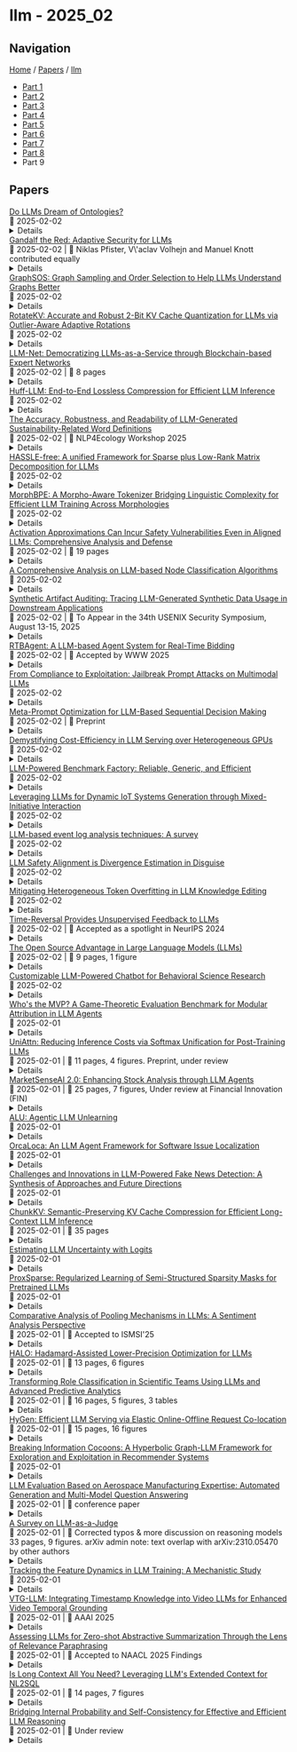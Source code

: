 # llm - 2025_02

## Navigation

[Home](https://arxcompass.github.io) / [Papers](https://arxcompass.github.io/papers) / [llm](https://arxcompass.github.io/papers/llm)

- [Part 1](papers_1.md)
- [Part 2](papers_2.md)
- [Part 3](papers_3.md)
- [Part 4](papers_4.md)
- [Part 5](papers_5.md)
- [Part 6](papers_6.md)
- [Part 7](papers_7.md)
- [Part 8](papers_8.md)
- Part 9

## Papers

<div class="paper-card">
    <div class="paper-title"><a href="http://arxiv.org/abs/2401.14931v2">Do LLMs Dream of Ontologies?</a></div>
    <div class="paper-meta">
      📅 2025-02-02
    </div>
    <details class="paper-abstract">
      Large Language Models (LLMs) have demonstrated remarkable performance across diverse natural language processing tasks, yet their ability to memorize structured knowledge remains underexplored. In this paper, we investigate the extent to which general-purpose pre-trained LLMs retain and correctly reproduce concept identifier (ID)-label associations from publicly available ontologies. We conduct a systematic evaluation across multiple ontological resources, including the Gene Ontology, Uberon, Wikidata, and ICD-10, using LLMs such as Pythia-12B, Gemini-1.5-Flash, GPT-3.5, and GPT-4. Our findings reveal that only a small fraction of ontological concepts is accurately memorized, with GPT-4 demonstrating the highest performance. To understand why certain concepts are memorized more effectively than others, we analyze the relationship between memorization accuracy and concept popularity on the Web. Our results indicate a strong correlation between the frequency of a concept's occurrence online and the likelihood of accurately retrieving its ID from the label. This suggests that LLMs primarily acquire such knowledge through indirect textual exposure rather than directly from structured ontological resources. Furthermore, we introduce new metrics to quantify prediction invariance, demonstrating that the stability of model responses across variations in prompt language and temperature settings can serve as a proxy for estimating memorization robustness.
    </details>
</div>
<div class="paper-card">
    <div class="paper-title"><a href="http://arxiv.org/abs/2501.07927v2">Gandalf the Red: Adaptive Security for LLMs</a></div>
    <div class="paper-meta">
      📅 2025-02-02
      | 💬 Niklas Pfister, V\'aclav Volhejn and Manuel Knott contributed equally
    </div>
    <details class="paper-abstract">
      Current evaluations of defenses against prompt attacks in large language model (LLM) applications often overlook two critical factors: the dynamic nature of adversarial behavior and the usability penalties imposed on legitimate users by restrictive defenses. We propose D-SEC (Dynamic Security Utility Threat Model), which explicitly separates attackers from legitimate users, models multi-step interactions, and expresses the security-utility in an optimizable form. We further address the shortcomings in existing evaluations by introducing Gandalf, a crowd-sourced, gamified red-teaming platform designed to generate realistic, adaptive attack. Using Gandalf, we collect and release a dataset of 279k prompt attacks. Complemented by benign user data, our analysis reveals the interplay between security and utility, showing that defenses integrated in the LLM (e.g., system prompts) can degrade usability even without blocking requests. We demonstrate that restricted application domains, defense-in-depth, and adaptive defenses are effective strategies for building secure and useful LLM applications.
    </details>
</div>
<div class="paper-card">
    <div class="paper-title"><a href="http://arxiv.org/abs/2501.14427v2">GraphSOS: Graph Sampling and Order Selection to Help LLMs Understand Graphs Better</a></div>
    <div class="paper-meta">
      📅 2025-02-02
    </div>
    <details class="paper-abstract">
      The success of Large Language Models (LLMs) in various domains has led researchers to apply them to graph-related problems by converting graph data into natural language text. However, unlike graph data, natural language inherently has sequential order. We observe a counter-intuitive fact that when the order of nodes or edges in the natural language description of a graph is shuffled, despite describing the same graph, model performance fluctuates between high performance and random guessing. Additionally, due to LLMs' limited input context length, current methods typically randomly sample neighbors of target nodes as representatives of their neighborhood, which may not always be effective for accurate reasoning. To address these gaps, we introduce GraphSOS (Graph Sampling and Order Selection). This novel model framework features an Order Selector Module to ensure proper serialization order of the graph and a Subgraph Sampling Module to sample subgraphs with better structure for better reasoning. Furthermore, we propose Graph CoT obtained through distillation, and enhance LLM's reasoning and zero-shot learning capabilities for graph tasks through instruction tuning. Experiments on multiple datasets for node classification and graph question-answering demonstrate that GraphSOS improves LLMs' performance and generalization ability on graph tasks.
    </details>
</div>
<div class="paper-card">
    <div class="paper-title"><a href="http://arxiv.org/abs/2501.16383v2">RotateKV: Accurate and Robust 2-Bit KV Cache Quantization for LLMs via Outlier-Aware Adaptive Rotations</a></div>
    <div class="paper-meta">
      📅 2025-02-02
    </div>
    <details class="paper-abstract">
      Key-Value (KV) cache facilitates efficient large language models (LLMs) inference by avoiding recomputation of past KVs. As the batch size and context length increase, the oversized KV caches become a significant memory bottleneck, highlighting the need for efficient compression. Existing KV quantization rely on fine-grained quantization or the retention of a significant portion of high bit-widths caches, both of which compromise compression ratio and often fail to maintain robustness at extremely low average bit-widths. In this work, we explore the potential of rotation technique for 2-bit KV quantization and propose RotateKV, which achieves accurate and robust performance through the following innovations: (i) Outlier-Aware Rotation, which utilizes channel-reordering to adapt the rotations to varying channel-wise outlier distributions without sacrificing the computational efficiency of the fast Walsh-Hadamard transform (FWHT); (ii) Pre-RoPE Grouped-Head Rotation, which mitigates the impact of rotary position embedding (RoPE) on proposed outlier-aware rotation and further smooths outliers across heads; (iii) Attention-Sink-Aware Quantization, which leverages the massive activations to precisely identify and protect attention sinks. RotateKV achieves less than 0.3 perplexity (PPL) degradation with 2-bit quantization on WikiText-2 using LLaMA-2-13B, maintains strong CoT reasoning and long-context capabilities, with less than 1.7\% degradation on GSM8K, outperforming existing methods even at lower average bit-widths. RotateKV also showcases a 3.97x reduction in peak memory usage, supports 5.75x larger batch sizes, and achieves a 2.32x speedup in decoding stage.
    </details>
</div>
<div class="paper-card">
    <div class="paper-title"><a href="http://arxiv.org/abs/2501.07288v2">LLM-Net: Democratizing LLMs-as-a-Service through Blockchain-based Expert Networks</a></div>
    <div class="paper-meta">
      📅 2025-02-02
      | 💬 8 pages
    </div>
    <details class="paper-abstract">
      The centralization of Large Language Models (LLMs) development has created significant barriers to AI advancement, limiting the democratization of these powerful technologies. This centralization, coupled with the scarcity of high-quality training data and mounting complexity of maintaining comprehensive expertise across rapidly expanding knowledge domains, poses critical challenges to the continued growth of LLMs. While solutions like Retrieval-Augmented Generation (RAG) offer potential remedies, maintaining up-to-date expert knowledge across diverse domains remains a significant challenge, particularly given the exponential growth of specialized information. This paper introduces LLMs Networks (LLM-Net), a blockchain-based framework that democratizes LLMs-as-a-Service through a decentralized network of specialized LLM providers. By leveraging collective computational resources and distributed domain expertise, LLM-Net incorporates fine-tuned expert models for various specific domains, ensuring sustained knowledge growth while maintaining service quality through collaborative prompting mechanisms. The framework's robust design includes blockchain technology for transparent transaction and performance validation, establishing an immutable record of service delivery. Our simulation, built on top of state-of-the-art LLMs such as Claude 3.5 Sonnet, Llama 3.1, Grok-2, and GPT-4o, validates the effectiveness of the reputation-based mechanism in maintaining service quality by selecting high-performing respondents (LLM providers). Thereby it demonstrates the potential of LLM-Net to sustain AI advancement through the integration of decentralized expertise and blockchain-based accountability.
    </details>
</div>
<div class="paper-card">
    <div class="paper-title"><a href="http://arxiv.org/abs/2502.00922v1">Huff-LLM: End-to-End Lossless Compression for Efficient LLM Inference</a></div>
    <div class="paper-meta">
      📅 2025-02-02
    </div>
    <details class="paper-abstract">
      As they become more capable, large language models (LLMs) have continued to rapidly increase in size. This has exacerbated the difficulty in running state of the art LLMs on small, edge devices. Standard techniques advocate solving this problem through lossy compression techniques such as quantization or pruning. However, such compression techniques are lossy, and have been shown to change model behavior in unpredictable manners. We propose Huff-LLM, an \emph{end-to-end, lossless} model compression method that lets users store LLM weights in compressed format \emph{everywhere} -- cloud, disk, main memory, and even in on-chip memory/buffers. This allows us to not only load larger models in main memory, but also reduces bandwidth required to load weights on chip, and makes more efficient use of on-chip weight buffers. In addition to the memory savings achieved via compression, we also show latency and energy efficiency improvements when performing inference with the compressed model.
    </details>
</div>
<div class="paper-card">
    <div class="paper-title"><a href="http://arxiv.org/abs/2502.00916v1">The Accuracy, Robustness, and Readability of LLM-Generated Sustainability-Related Word Definitions</a></div>
    <div class="paper-meta">
      📅 2025-02-02
      | 💬 NLP4Ecology Workshop 2025
    </div>
    <details class="paper-abstract">
      A common language with standardized definitions is crucial for effective climate discussions. However, concerns exist about LLMs misrepresenting climate terms. We compared 300 official IPCC glossary definitions with those generated by GPT-4o-mini, Llama3.1 8B, and Mistral 7B, analyzing adherence, robustness, and readability using SBERT sentence embeddings. The LLMs scored an average adherence of $0.57-0.59 \pm 0.15$, and their definitions proved harder to read than the originals. Model-generated definitions vary mainly among words with multiple or ambiguous definitions, showing the potential to highlight terms that need standardization. The results show how LLMs could support environmental discourse while emphasizing the need to align model outputs with established terminology for clarity and consistency.
    </details>
</div>
<div class="paper-card">
    <div class="paper-title"><a href="http://arxiv.org/abs/2502.00899v1">HASSLE-free: A unified Framework for Sparse plus Low-Rank Matrix Decomposition for LLMs</a></div>
    <div class="paper-meta">
      📅 2025-02-02
    </div>
    <details class="paper-abstract">
      The impressive capabilities of large foundation models come at a cost of substantial computing resources to serve them. Compressing these pre-trained models is of practical interest as it can democratize deploying them to the machine learning community at large by lowering the costs associated with inference. A promising compression scheme is to decompose foundation models' dense weights into a sum of sparse plus low-rank matrices. In this paper, we design a unified framework coined HASSLE-free for (semi-structured) sparse plus low-rank matrix decomposition of foundation models. Our framework introduces the local layer-wise reconstruction error objective for this decomposition, we demonstrate that prior work solves a relaxation of this optimization problem; and we provide efficient and scalable methods to minimize the exact introduced optimization problem. HASSLE-free substantially outperforms state-of-the-art methods in terms of the introduced objective and a wide range of LLM evaluation benchmarks. For the Llama3-8B model with a 2:4 sparsity component plus a 64-rank component decomposition, a compression scheme for which recent work shows important inference acceleration on GPUs, HASSLE-free reduces the test perplexity by 12% for the WikiText-2 dataset and reduces the gap (compared to the dense model) of the average of eight popular zero-shot tasks by 15% compared to existing methods.
    </details>
</div>
<div class="paper-card">
    <div class="paper-title"><a href="http://arxiv.org/abs/2502.00894v1">MorphBPE: A Morpho-Aware Tokenizer Bridging Linguistic Complexity for Efficient LLM Training Across Morphologies</a></div>
    <div class="paper-meta">
      📅 2025-02-02
    </div>
    <details class="paper-abstract">
      Tokenization is fundamental to Natural Language Processing (NLP), directly impacting model efficiency and linguistic fidelity. While Byte Pair Encoding (BPE) is widely used in Large Language Models (LLMs), it often disregards morpheme boundaries, leading to suboptimal segmentation, particularly in morphologically rich languages. We introduce MorphBPE, a morphology-aware extension of BPE that integrates linguistic structure into subword tokenization while preserving statistical efficiency. Additionally, we propose two morphology-based evaluation metrics: (i) Morphological Consistency F1-Score, which quantifies the consistency between morpheme sharing and token sharing, contributing to LLM training convergence, and (ii) Morphological Edit Distance, which measures alignment between morphemes and tokens concerning interpretability. Experiments on English, Russian, Hungarian, and Arabic across 300M and 1B parameter LLMs demonstrate that MorphBPE consistently reduces cross-entropy loss, accelerates convergence, and improves morphological alignment scores. Fully compatible with existing LLM pipelines, MorphBPE requires minimal modifications for integration. The MorphBPE codebase and tokenizer playground will be available at: https://github.com/llm-lab-org/MorphBPE and https://tokenizer.llm-lab.org
    </details>
</div>
<div class="paper-card">
    <div class="paper-title"><a href="http://arxiv.org/abs/2502.00840v1">Activation Approximations Can Incur Safety Vulnerabilities Even in Aligned LLMs: Comprehensive Analysis and Defense</a></div>
    <div class="paper-meta">
      📅 2025-02-02
      | 💬 19 pages
    </div>
    <details class="paper-abstract">
      Large Language Models (LLMs) have showcased remarkable capabilities across various domains. Accompanying the evolving capabilities and expanding deployment scenarios of LLMs, their deployment challenges escalate due to their sheer scale and the advanced yet complex activation designs prevalent in notable model series, such as Llama, Gemma, and Mistral. These challenges have become particularly pronounced in resource-constrained deployment scenarios, where mitigating inference efficiency bottlenecks is imperative. Among various recent efforts, activation approximation has emerged as a promising avenue for pursuing inference efficiency, sometimes considered indispensable in applications such as private inference. Despite achieving substantial speedups with minimal impact on utility, even appearing sound and practical for real-world deployment, the safety implications of activation approximations remain unclear. In this work, we fill this critical gap in LLM safety by conducting the first systematic safety evaluation of activation approximations. Our safety vetting spans seven sota techniques across three popular categories, revealing consistent safety degradation across ten safety-aligned LLMs.
    </details>
</div>
<div class="paper-card">
    <div class="paper-title"><a href="http://arxiv.org/abs/2502.00829v1">A Comprehensive Analysis on LLM-based Node Classification Algorithms</a></div>
    <div class="paper-meta">
      📅 2025-02-02
    </div>
    <details class="paper-abstract">
      Node classification is a fundamental task in graph analysis, with broad applications across various fields. Recent breakthroughs in Large Language Models (LLMs) have enabled LLM-based approaches for this task. Although many studies demonstrate the impressive performance of LLM-based methods, the lack of clear design guidelines may hinder their practical application. In this work, we aim to establish such guidelines through a fair and systematic comparison of these algorithms. As a first step, we developed LLMNodeBed, a comprehensive codebase and testbed for node classification using LLMs. It includes ten datasets, eight LLM-based algorithms, and three learning paradigms, and is designed for easy extension with new methods and datasets. Subsequently, we conducted extensive experiments, training and evaluating over 2,200 models, to determine the key settings (e.g., learning paradigms and homophily) and components (e.g., model size) that affect performance. Our findings uncover eight insights, e.g., (1) LLM-based methods can significantly outperform traditional methods in a semi-supervised setting, while the advantage is marginal in a supervised setting; (2) Graph Foundation Models can beat open-source LLMs but still fall short of strong LLMs like GPT-4o in a zero-shot setting. We hope that the release of LLMNodeBed, along with our insights, will facilitate reproducible research and inspire future studies in this field. Codes and datasets are released at \href{https://llmnodebed.github.io/}{https://llmnodebed.github.io/}.
    </details>
</div>
<div class="paper-card">
    <div class="paper-title"><a href="http://arxiv.org/abs/2502.00808v1">Synthetic Artifact Auditing: Tracing LLM-Generated Synthetic Data Usage in Downstream Applications</a></div>
    <div class="paper-meta">
      📅 2025-02-02
      | 💬 To Appear in the 34th USENIX Security Symposium, August 13-15, 2025
    </div>
    <details class="paper-abstract">
      Large language models (LLMs) have facilitated the generation of high-quality, cost-effective synthetic data for developing downstream models and conducting statistical analyses in various domains. However, the increased reliance on synthetic data may pose potential negative impacts. Numerous studies have demonstrated that LLM-generated synthetic data can perpetuate and even amplify societal biases and stereotypes, and produce erroneous outputs known as ``hallucinations'' that deviate from factual knowledge. In this paper, we aim to audit artifacts, such as classifiers, generators, or statistical plots, to identify those trained on or derived from synthetic data and raise user awareness, thereby reducing unexpected consequences and risks in downstream applications. To this end, we take the first step to introduce synthetic artifact auditing to assess whether a given artifact is derived from LLM-generated synthetic data. We then propose an auditing framework with three methods including metric-based auditing, tuning-based auditing, and classification-based auditing. These methods operate without requiring the artifact owner to disclose proprietary training details. We evaluate our auditing framework on three text classification tasks, two text summarization tasks, and two data visualization tasks across three training scenarios. Our evaluation demonstrates the effectiveness of all proposed auditing methods across all these tasks. For instance, black-box metric-based auditing can achieve an average accuracy of $0.868 \pm 0.071$ for auditing classifiers and $0.880 \pm 0.052$ for auditing generators using only 200 random queries across three scenarios. We hope our research will enhance model transparency and regulatory compliance, ensuring the ethical and responsible use of synthetic data.
    </details>
</div>
<div class="paper-card">
    <div class="paper-title"><a href="http://arxiv.org/abs/2502.00792v1">RTBAgent: A LLM-based Agent System for Real-Time Bidding</a></div>
    <div class="paper-meta">
      📅 2025-02-02
      | 💬 Accepted by WWW 2025
    </div>
    <details class="paper-abstract">
      Real-Time Bidding (RTB) enables advertisers to place competitive bids on impression opportunities instantaneously, striving for cost-effectiveness in a highly competitive landscape. Although RTB has widely benefited from the utilization of technologies such as deep learning and reinforcement learning, the reliability of related methods often encounters challenges due to the discrepancies between online and offline environments and the rapid fluctuations of online bidding. To handle these challenges, RTBAgent is proposed as the first RTB agent system based on large language models (LLMs), which synchronizes real competitive advertising bidding environments and obtains bidding prices through an integrated decision-making process. Specifically, obtaining reasoning ability through LLMs, RTBAgent is further tailored to be more professional for RTB via involved auxiliary modules, i.e., click-through rate estimation model, expert strategy knowledge, and daily reflection. In addition, we propose a two-step decision-making process and multi-memory retrieval mechanism, which enables RTBAgent to review historical decisions and transaction records and subsequently make decisions more adaptive to market changes in real-time bidding. Empirical testing with real advertising datasets demonstrates that RTBAgent significantly enhances profitability. The RTBAgent code will be publicly accessible at: https://github.com/CaiLeng/RTBAgent.
    </details>
</div>
<div class="paper-card">
    <div class="paper-title"><a href="http://arxiv.org/abs/2502.00735v1">From Compliance to Exploitation: Jailbreak Prompt Attacks on Multimodal LLMs</a></div>
    <div class="paper-meta">
      📅 2025-02-02
    </div>
    <details class="paper-abstract">
      Large Language Models (LLMs) have seen widespread applications across various domains due to their growing ability to process diverse types of input data, including text, audio, image and video. While LLMs have demonstrated outstanding performance in understanding and generating contexts for different scenarios, they are vulnerable to prompt-based attacks, which are mostly via text input. In this paper, we introduce the first voice-based jailbreak attack against multimodal LLMs, termed as Flanking Attack, which can process different types of input simultaneously towards the multimodal LLMs. Our work is motivated by recent advancements in monolingual voice-driven large language models, which have introduced new attack surfaces beyond traditional text-based vulnerabilities for LLMs. To investigate these risks, we examine the frontier multimodal LLMs, which can be accessed via different types of inputs such as audio input, focusing on how adversarial prompts can bypass its defense mechanisms. We propose a novel strategy, in which the disallowed prompt is flanked by benign, narrative-driven prompts. It is integrated in the Flanking Attack which attempts to humanizes the interaction context and execute the attack through a fictional setting. To better evaluate the attack performance, we present a semi-automated self-assessment framework for policy violation detection. We demonstrate that Flank Attack is capable of manipulating state-of-the-art LLMs into generating misaligned and forbidden outputs, which achieves an average attack success rate ranging from 0.67 to 0.93 across seven forbidden scenarios. These findings highlight both the potency of prompt-based obfuscation in voice-enabled contexts and the limitations of current LLMs' moderation safeguards and the urgent need for advanced defense strategies to address the challenges posed by evolving, context-rich attacks.
    </details>
</div>
<div class="paper-card">
    <div class="paper-title"><a href="http://arxiv.org/abs/2502.00728v1">Meta-Prompt Optimization for LLM-Based Sequential Decision Making</a></div>
    <div class="paper-meta">
      📅 2025-02-02
      | 💬 Preprint
    </div>
    <details class="paper-abstract">
      Large language models (LLMs) have recently been employed as agents to solve sequential decision-making tasks such as Bayesian optimization and multi-armed bandits (MAB). These works usually adopt an LLM for sequential action selection by providing it with a fixed, manually designed meta-prompt. However, numerous previous works have found that the prompt has a significant impact on the performance of the LLM, which calls for a method to automatically optimize the meta-prompt for LLM-based agents. Unfortunately, the non-stationarity in the reward observations during LLM-based sequential decision-making makes meta-prompt optimization highly challenging. To address this challenge, we draw inspirations from adversarial bandit algorithms, which are inherently capable of handling non-stationary reward observations. Building on this foundation, we propose our EXPonential-weight algorithm for prompt Optimization} (EXPO) to automatically optimize the task description and meta-instruction in the meta-prompt for LLM-based agents. We also extend EXPO to additionally optimize the exemplars (i.e., history of interactions) in the meta-prompt to further enhance the performance, hence introducing our EXPO-ES algorithm. We use extensive experiments to show that our algorithms significantly improve the performance of LLM-based sequential decision-making.
    </details>
</div>
<div class="paper-card">
    <div class="paper-title"><a href="http://arxiv.org/abs/2502.00722v1">Demystifying Cost-Efficiency in LLM Serving over Heterogeneous GPUs</a></div>
    <div class="paper-meta">
      📅 2025-02-02
    </div>
    <details class="paper-abstract">
      Recent advancements in Large Language Models (LLMs) have led to increasingly diverse requests, accompanied with varying resource (compute and memory) demands to serve them. However, this in turn degrades the cost-efficiency of LLM serving as common practices primarily rely on homogeneous GPU resources. In response to this problem, this work conducts a thorough study about serving LLMs over heterogeneous GPU resources on cloud platforms. The rationale is that different GPU types exhibit distinct compute and memory characteristics, aligning well with the divergent resource demands of diverse requests. Particularly, through comprehensive benchmarking, we discover that the cost-efficiency of LLM serving can be substantially optimized by meticulously determining GPU composition, deployment configurations, and workload assignments. Subsequently, we design a scheduling algorithm via mixed-integer linear programming, aiming at deducing the most cost-efficient serving plan under the constraints of price budget and real-time GPU availability. Remarkably, our approach effectively outperforms homogeneous and heterogeneous baselines under a wide array of scenarios, covering diverse workload traces, varying GPU availablilities, and multi-model serving. This casts new light on more accessible and efficient LLM serving over heterogeneous cloud resources.
    </details>
</div>
<div class="paper-card">
    <div class="paper-title"><a href="http://arxiv.org/abs/2502.01683v1">LLM-Powered Benchmark Factory: Reliable, Generic, and Efficient</a></div>
    <div class="paper-meta">
      📅 2025-02-02
    </div>
    <details class="paper-abstract">
      The rapid advancement of large language models (LLMs) has led to a surge in both model supply and application demands. To facilitate effective matching between them, reliable, generic and efficient benchmark generators are widely needed. However, human annotators are constrained by inefficiency, and current LLM benchmark generators not only lack generalizability but also struggle with limited reliability, as they lack a comprehensive evaluation framework for validation and optimization. To fill this gap, we first propose an automated and unbiased evaluation framework, structured around four dimensions and ten criteria. Under this framework, we carefully analyze the advantages and weaknesses of directly prompting LLMs as generic benchmark generators. To enhance the reliability, we introduce a series of methods to address the identified weaknesses and integrate them as BenchMaker. Experiments across multiple LLMs and tasks confirm that BenchMaker achieves superior or comparable performance to human-annotated benchmarks on all metrics, highlighting its generalizability and reliability. More importantly, it delivers highly consistent evaluation results across 12 LLMs (0.967 Pearson correlation against MMLU-Pro), while taking only $0.005 and 0.38 minutes per sample.
    </details>
</div>
<div class="paper-card">
    <div class="paper-title"><a href="http://arxiv.org/abs/2502.00689v1">Leveraging LLMs for Dynamic IoT Systems Generation through Mixed-Initiative Interaction</a></div>
    <div class="paper-meta">
      📅 2025-02-02
    </div>
    <details class="paper-abstract">
      IoT systems face significant challenges in adapting to user needs, which are often under-specified and evolve with changing environmental contexts. To address these complexities, users should be able to explore possibilities, while IoT systems must learn and support users in the process of providing proper services, e.g., to serve novel experiences. The IoT-Together paradigm aims to meet this demand through the Mixed-Initiative Interaction (MII) paradigm that facilitates a collaborative synergy between users and IoT systems, enabling the co-creation of intelligent and adaptive solutions that are precisely aligned with user-defined goals. This work advances IoT-Together by integrating Large Language Models (LLMs) into its architecture. Our approach enables intelligent goal interpretation through a multi-pass dialogue framework and dynamic service generation at runtime according to user needs. To demonstrate the efficacy of our methodology, we design and implement the system in the context of a smart city tourism case study. We evaluate the system's performance using agent-based simulation and user studies. Results indicate efficient and accurate service identification and high adaptation quality. The empirical evidence indicates that the integration of Large Language Models (LLMs) into IoT architectures can significantly enhance the architectural adaptability of the system while ensuring real-world usability.
    </details>
</div>
<div class="paper-card">
    <div class="paper-title"><a href="http://arxiv.org/abs/2502.00677v1">LLM-based event log analysis techniques: A survey</a></div>
    <div class="paper-meta">
      📅 2025-02-02
    </div>
    <details class="paper-abstract">
      Event log analysis is an important task that security professionals undertake. Event logs record key information on activities that occur on computing devices, and due to the substantial number of events generated, they consume a large amount of time and resources to analyse. This demanding and repetitive task is also prone to errors. To address these concerns, researchers have developed automated techniques to improve the event log analysis process. Large Language Models (LLMs) have recently demonstrated the ability to successfully perform a wide range of tasks that individuals would usually partake in, to high standards, and at a pace and degree of complexity that outperform humans. Due to this, researchers are rapidly investigating the use of LLMs for event log analysis. This includes fine-tuning, Retrieval-Augmented Generation (RAG) and in-context learning, which affect performance. These works demonstrate good progress, yet there is a need to understand the developing body of knowledge, identify commonalities between works, and identify key challenges and potential solutions to further developments in this domain. This paper aims to survey LLM-based event log analysis techniques, providing readers with an in-depth overview of the domain, gaps identified in previous research, and concluding with potential avenues to explore in future.
    </details>
</div>
<div class="paper-card">
    <div class="paper-title"><a href="http://arxiv.org/abs/2502.00657v1">LLM Safety Alignment is Divergence Estimation in Disguise</a></div>
    <div class="paper-meta">
      📅 2025-02-02
    </div>
    <details class="paper-abstract">
      We propose a theoretical framework demonstrating that popular Large Language Model (LLM) alignment methods, including Reinforcement Learning from Human Feedback (RLHF) and alternatives, fundamentally function as divergence estimators between aligned (preferred or safe) and unaligned (less-preferred or harmful) distributions. This explains the separation phenomenon between safe and harmful prompts in the model hidden representation after alignment. Inspired by the theoretical results, we identify that some alignment methods are better than others in terms of separation and, introduce a new method, KLDO, and further demonstrate the implication of our theories. We advocate for compliance-refusal datasets over preference datasets to enhance safety alignment, supported by both theoretical reasoning and empirical evidence. Additionally, to quantify safety separation, we leverage a distance metric in the representation space and statistically validate its efficacy as a statistical significant indicator of LLM resilience against jailbreak attacks.
    </details>
</div>
<div class="paper-card">
    <div class="paper-title"><a href="http://arxiv.org/abs/2502.00602v1">Mitigating Heterogeneous Token Overfitting in LLM Knowledge Editing</a></div>
    <div class="paper-meta">
      📅 2025-02-02
    </div>
    <details class="paper-abstract">
      Large language models (LLMs) have achieved remarkable performance on various natural language tasks. However, they are trained on static corpora and their knowledge can become outdated quickly in the fast-changing world. This motivates the development of knowledge editing (KE) to update specific knowledge in LLMs without changing unrelated others or compromising their pre-trained capabilities. Previous efforts sought to update a small amount of parameters of a LLM and proved effective for making selective updates. Nonetheless, the edited LLM often exhibits degraded ability to reason about the new knowledge. In this work, we identify a key issue: heterogeneous token overfitting (HTO), where the LLM overfits different tokens in the provided knowledge at varying rates. To tackle this, we propose OVERTONE, a token-level smoothing method that mitigates HTO by adaptively refining the target distribution. Theoretically, OVERTONE offers better parameter updates with negligible computation overhead. It also induces an implicit DPO but does not require preference data pairs. Extensive experiments across four editing methods, two LLMs, and diverse scenarios demonstrate the effectiveness and versatility of our method.
    </details>
</div>
<div class="paper-card">
    <div class="paper-title"><a href="http://arxiv.org/abs/2412.02626v3">Time-Reversal Provides Unsupervised Feedback to LLMs</a></div>
    <div class="paper-meta">
      📅 2025-02-02
      | 💬 Accepted as a spotlight in NeurIPS 2024
    </div>
    <details class="paper-abstract">
      Large Language Models (LLMs) are typically trained to predict in the forward direction of time. However, recent works have shown that prompting these models to look back and critique their own generations can produce useful feedback. Motivated by this, we explore the question of whether LLMs can be empowered to think (predict and score) backwards to provide unsupervised feedback that complements forward LLMs. Towards this, we introduce Time Reversed Language Models (TRLMs), which can score and generate queries when conditioned on responses, effectively functioning in the reverse direction of time. Further, to effectively infer in the response to query direction, we pre-train and fine-tune a language model (TRLM-Ba) in the reverse token order from scratch. We show empirically (and theoretically in a stylized setting) that time-reversed models can indeed complement forward model predictions when used to score the query given response for re-ranking multiple forward generations. We obtain up to 5\% improvement on the widely used AlpacaEval Leaderboard over the competent baseline of best-of-N re-ranking using self log-perplexity scores. We further show that TRLM scoring outperforms conventional forward scoring of response given query, resulting in significant gains in applications such as citation generation and passage retrieval. We next leverage the generative ability of TRLM to augment or provide unsupervised feedback to input safety filters of LLMs, demonstrating a drastic reduction in false negative rate with negligible impact on false positive rates against several attacks published on the popular JailbreakBench leaderboard.
    </details>
</div>
<div class="paper-card">
    <div class="paper-title"><a href="http://arxiv.org/abs/2412.12004v2">The Open Source Advantage in Large Language Models (LLMs)</a></div>
    <div class="paper-meta">
      📅 2025-02-02
      | 💬 9 pages, 1 figure
    </div>
    <details class="paper-abstract">
      Large language models (LLMs) have rapidly advanced natural language processing, driving significant breakthroughs in tasks such as text generation, machine translation, and domain-specific reasoning. The field now faces a critical dilemma in its approach: closed-source models like GPT-4 deliver state-of-the-art performance but restrict reproducibility, accessibility, and external oversight, while open-source frameworks like LLaMA and Mixtral democratize access, foster collaboration, and support diverse applications, achieving competitive results through techniques like instruction tuning and LoRA. Hybrid approaches address challenges like bias mitigation and resource accessibility by combining the scalability of closed-source systems with the transparency and inclusivity of open-source framework. However, in this position paper, we argue that open-source remains the most robust path for advancing LLM research and ethical deployment.
    </details>
</div>
<div class="paper-card">
    <div class="paper-title"><a href="http://arxiv.org/abs/2501.05541v3">Customizable LLM-Powered Chatbot for Behavioral Science Research</a></div>
    <div class="paper-meta">
      📅 2025-02-02
    </div>
    <details class="paper-abstract">
      The rapid advancement of Artificial Intelligence has resulted in the advent of Large Language Models (LLMs) with the capacity to produce text that closely resembles human communication. These models have been seamlessly integrated into diverse applications, enabling interactive and responsive communication across multiple platforms. The potential utility of chatbots transcends these traditional applications, particularly in research contexts, wherein they can offer valuable insights and facilitate the design of innovative experiments. In this study, we present a Customizable LLM-Powered Chatbot (CLPC), a web-based chatbot system designed to assist in behavioral science research. The system is meticulously designed to function as an experimental instrument rather than a conventional chatbot, necessitating users to input a username and experiment code upon access. This setup facilitates precise data cross-referencing, thereby augmenting the integrity and applicability of the data collected for research purposes. It can be easily expanded to accommodate new basic events as needed; and it allows researchers to integrate their own logging events without the necessity of implementing a separate logging mechanism. It is worth noting that our system was built to assist primarily behavioral science research but is not limited to it, it can easily be adapted to assist information retrieval research or interacting with chat bot agents in general.
    </details>
</div>
<div class="paper-card">
    <div class="paper-title"><a href="http://arxiv.org/abs/2502.00510v1">Who's the MVP? A Game-Theoretic Evaluation Benchmark for Modular Attribution in LLM Agents</a></div>
    <div class="paper-meta">
      📅 2025-02-01
    </div>
    <details class="paper-abstract">
      Large Language Model (LLM) agents frameworks often employ modular architectures, incorporating components such as planning, reasoning, action execution, and reflection to tackle complex tasks. However, quantifying the contribution of each module to overall system performance remains a significant challenge, impeding optimization and interpretability. To address this, we introduce CapaBench (Capability-level Assessment Benchmark), an evaluation framework grounded in cooperative game theory's Shapley Value, which systematically measures the marginal impact of individual modules and their interactions within an agent's architecture. By replacing default modules with test variants across all possible combinations, CapaBench provides a principle method for attributing performance contributions. Key contributions include: (1) We are the first to propose a Shapley Value-based methodology for quantifying the contributions of capabilities in LLM agents; (2) Modules with high Shapley Values consistently lead to predictable performance gains when combined, enabling targeted optimization; and (3) We build a multi-round dataset of over 1,000 entries spanning diverse domains and practical task scenarios, enabling comprehensive evaluation of agent capabilities. CapaBench bridges the gap between component-level evaluation and holistic system assessment, providing actionable insights for optimizing modular LLM agents and advancing their deployment in complex, real-world scenarios.
    </details>
</div>
<div class="paper-card">
    <div class="paper-title"><a href="http://arxiv.org/abs/2502.00439v1">UniAttn: Reducing Inference Costs via Softmax Unification for Post-Training LLMs</a></div>
    <div class="paper-meta">
      📅 2025-02-01
      | 💬 11 pages, 4 figures. Preprint, under review
    </div>
    <details class="paper-abstract">
      Post-training is essential for adapting Large Language Models (LLMs) to real-world applications. Deploying post-trained models faces significant challenges due to substantial memory overhead and noticeable inference latency. Existing work has identified significant redundancies in LLMs and proposed efficient architectures, namely intra-layer KV sharing and cross-layer KV sharing. However, intra-layer KV sharing still results in high inference costs, while cross-layer KV sharing leads to significant performance degradation. As a result, both methods remain suboptimal for post-training pre-trained LLMs. In this paper, we identify that the \texttt{Softmax} operation is a primary bottleneck for LLM inference and discover that it is actually highly redundant during post-training. We propose Softmax \textbf{Uni}fication in \textbf{Att}e\textbf{n}tion (\textbf{UniAttn}), a novel post-training method that unifies Softmax activations across transformer blocks to reduce LLM inference costs. Additionally, UniAttn adopts a linear projection to compensate for the errors induced by Softmax unification. Experiments show that UniAttn matches the performance of standard post-training while significantly reducing inference costs, outperforming existing efficient architectures during post-training. Our code will be available at \url{https://github.com/Bostoncake/UniAttn}.
    </details>
</div>
<div class="paper-card">
    <div class="paper-title"><a href="http://arxiv.org/abs/2502.00415v1">MarketSenseAI 2.0: Enhancing Stock Analysis through LLM Agents</a></div>
    <div class="paper-meta">
      📅 2025-02-01
      | 💬 25 pages, 7 figures, Under review at Financial Innovation (FIN)
    </div>
    <details class="paper-abstract">
      MarketSenseAI is a novel framework for holistic stock analysis which leverages Large Language Models (LLMs) to process financial news, historical prices, company fundamentals and the macroeconomic environment to support decision making in stock analysis and selection. In this paper, we present the latest advancements on MarketSenseAI, driven by rapid technological expansion in LLMs. Through a novel architecture combining Retrieval-Augmented Generation and LLM agents, the framework processes SEC filings and earnings calls, while enriching macroeconomic analysis through systematic processing of diverse institutional reports. We demonstrate a significant improvement in fundamental analysis accuracy over the previous version. Empirical evaluation on S\&P 100 stocks over two years (2023-2024) shows MarketSenseAI achieving cumulative returns of 125.9% compared to the index return of 73.5%, while maintaining comparable risk profiles. Further validation on S\&P 500 stocks during 2024 demonstrates the framework's scalability, delivering a 33.8% higher Sortino ratio than the market. This work marks a significant advancement in applying LLM technology to financial analysis, offering insights into the robustness of LLM-driven investment strategies.
    </details>
</div>
<div class="paper-card">
    <div class="paper-title"><a href="http://arxiv.org/abs/2502.00406v1">ALU: Agentic LLM Unlearning</a></div>
    <div class="paper-meta">
      📅 2025-02-01
    </div>
    <details class="paper-abstract">
      Information removal or suppression in large language models (LLMs) is a desired functionality, useful in AI regulation, legal compliance, safety, and privacy. LLM unlearning methods aim to remove information on demand from LLMs. Current LLM unlearning methods struggle to balance the unlearning efficacy and utility due to the competing nature of these objectives. Keeping the unlearning process computationally feasible without assuming access to the model weights is an overlooked area. We present the first agentic LLM unlearning (ALU) method, a multi-agent, retrain-free, model-agnostic approach to LLM unlearning that achieves effective unlearning while preserving the utility. Our ALU framework unlearns by involving multiple LLM agents, each designed for a specific step in the unlearning process, without the need to update model weights for any of the agents in the framework. Users can easily request any set of unlearning instances in any sequence, and ALU seamlessly adapts in real time. This is facilitated without requiring any changes in the underlying LLM model. Through extensive experiments on established benchmarks (TOFU, WMDP, WPU) and jailbreaking techniques (many shot, target masking, other languages), we demonstrate that ALU consistently stands out as the most robust LLM unlearning framework among current state-of-the-art methods while incurring a low constant-time cost. We further highlight ALU's superior performance compared to existing methods when evaluated at scale. Specifically, ALU is assessed on up to 1000 unlearning targets, exceeding the evaluation scope of all previously proposed LLM unlearning methods.
    </details>
</div>
<div class="paper-card">
    <div class="paper-title"><a href="http://arxiv.org/abs/2502.00350v1">OrcaLoca: An LLM Agent Framework for Software Issue Localization</a></div>
    <div class="paper-meta">
      📅 2025-02-01
    </div>
    <details class="paper-abstract">
      Recent developments in Large Language Model (LLM) agents are revolutionizing Autonomous Software Engineering (ASE), enabling automated coding, problem fixes, and feature improvements. However, localization -- precisely identifying software problems by navigating to relevant code sections -- remains a significant challenge. Current approaches often yield suboptimal results due to a lack of effective integration between LLM agents and precise code search mechanisms. This paper introduces OrcaLoca, an LLM agent framework that improves accuracy for software issue localization by integrating priority-based scheduling for LLM-guided action, action decomposition with relevance scoring, and distance-aware context pruning. Experimental results demonstrate that OrcaLoca becomes the new open-source state-of-the-art (SOTA) in function match rate (65.33%) on SWE-bench Lite. It also improves the final resolved rate of an open-source framework by 6.33 percentage points through its patch generation integration.
    </details>
</div>
<div class="paper-card">
    <div class="paper-title"><a href="http://arxiv.org/abs/2502.00339v1">Challenges and Innovations in LLM-Powered Fake News Detection: A Synthesis of Approaches and Future Directions</a></div>
    <div class="paper-meta">
      📅 2025-02-01
    </div>
    <details class="paper-abstract">
      The pervasiveness of the dissemination of fake news through social media platforms poses critical risks to the trust of the general public, societal stability, and democratic institutions. This challenge calls for novel methodologies in detection, which can keep pace with the dynamic and multi-modal nature of misinformation. Recent works include powering the detection using large language model advances in multimodal frameworks, methodologies using graphs, and adversarial training in the literature of fake news. Based on the different approaches which can bring success, some key highlights will be underlined: enhanced LLM-improves accuracy through more advanced semantics and cross-modality fusion for robust detections. The review further identifies critical gaps in adaptability to dynamic social media trends, real-time, and cross-platform detection capabilities, as well as the ethical challenges thrown up by the misuse of LLMs. Future directions underline the development of style-agnostic models, cross-lingual detection frameworks, and robust policies with a view to mitigating LLM-driven misinformation. This synthesis thus lays a concrete foundation for those researchers and practitioners committed to reinforcing fake news detection systems with complications that keep on growing in the digital landscape.
    </details>
</div>
<div class="paper-card">
    <div class="paper-title"><a href="http://arxiv.org/abs/2502.00299v1">ChunkKV: Semantic-Preserving KV Cache Compression for Efficient Long-Context LLM Inference</a></div>
    <div class="paper-meta">
      📅 2025-02-01
      | 💬 35 pages
    </div>
    <details class="paper-abstract">
      To reduce memory costs in long-context inference with Large Language Models (LLMs), many recent works focus on compressing the key-value (KV) cache of different tokens. However, we identify that the previous KV cache compression methods measure token importance individually, neglecting the dependency between different tokens in the real-world language characterics. In light of this, we introduce ChunkKV, grouping the tokens in a chunk as a basic compressing unit, and retaining the most informative semantic chunks while discarding the less important ones. Furthermore, observing that ChunkKV exhibits higher similarity in the preserved indices across different layers, we propose layer-wise index reuse to further reduce computational overhead. We evaluated ChunkKV on cutting-edge long-context benchmarks including LongBench and Needle-In-A-HayStack, as well as the GSM8K and JailbreakV in-context learning benchmark. Our experiments with instruction tuning and multi-step reasoning (O1 and R1) LLMs, achieve up to 10\% performance improvement under aggressive compression ratios compared to existing methods.
    </details>
</div>
<div class="paper-card">
    <div class="paper-title"><a href="http://arxiv.org/abs/2502.00290v1">Estimating LLM Uncertainty with Logits</a></div>
    <div class="paper-meta">
      📅 2025-02-01
    </div>
    <details class="paper-abstract">
      In recent years, Large Language Models (LLMs) have seen remarkable advancements and have been extensively integrated across various fields. Despite their progress, LLMs are prone to hallucinations, producing responses that may not be dependable if the models lack sufficient grounding knowledge. To mitigate this issue, methods for estimating uncertainty have been adopted, with a focus on critical tokens as indicators of reliability. Nevertheless, probability-based approaches have shown limitations in assessing token-level reliability due to the erosion of evidence strength information acquired during training. In this paper, we introduce Logits-induced Token Uncertainty (LogU), a novel framework designed to estimate token-specific uncertainty in LLMs in real time, without the need for multiple sampling rounds. By leveraging evidence modeling for the implementation of LogU, we utilize the derived uncertainty measures to steer downstream tasks. Our experimental findings highlight the substantial effectiveness and potential of LogU, marking a significant advancement in addressing the challenge of model hallucinations.
    </details>
</div>
<div class="paper-card">
    <div class="paper-title"><a href="http://arxiv.org/abs/2502.00258v1">ProxSparse: Regularized Learning of Semi-Structured Sparsity Masks for Pretrained LLMs</a></div>
    <div class="paper-meta">
      📅 2025-02-01
    </div>
    <details class="paper-abstract">
      Large Language Models (LLMs) have demonstrated exceptional performance in natural language processing tasks, yet their massive size makes serving them inefficient and costly. Semi-structured pruning has emerged as an effective method for model acceleration, but existing approaches are suboptimal because they focus on local, layer-wise optimizations using heuristic rules, failing to leverage global feedback. We present ProxSparse, a learning-based framework for mask selection enabled by regularized optimization. ProxSparse transforms the rigid, non-differentiable mask selection process into a smoother optimization procedure, allowing gradual mask exploration with flexibility. ProxSparse does not involve additional weight updates once the mask is determined. Our extensive evaluations on 7 widely used models show that ProxSparse consistently outperforms previously proposed semi-structured mask selection methods with significant improvement, demonstrating the effectiveness of our learned approach towards semi-structured pruning.
    </details>
</div>
<div class="paper-card">
    <div class="paper-title"><a href="http://arxiv.org/abs/2411.14654v3">Comparative Analysis of Pooling Mechanisms in LLMs: A Sentiment Analysis Perspective</a></div>
    <div class="paper-meta">
      📅 2025-02-01
      | 💬 Accepted to ISMSI'25
    </div>
    <details class="paper-abstract">
      Large Language Models (LLMs) have revolutionized natural language processing (NLP) by delivering state-of-the-art performance across a variety of tasks. Among these, Transformer-based models like BERT and GPT rely on pooling layers to aggregate token-level embeddings into sentence-level representations. Common pooling mechanisms such as Mean, Max, and Weighted Sum play a pivotal role in this aggregation process. Despite their widespread use, the comparative performance of these strategies on different LLM architectures remains underexplored. To address this gap, this paper investigates the effects of these pooling mechanisms on two prominent LLM families -- BERT and GPT, in the context of sentence-level sentiment analysis. Comprehensive experiments reveal that each pooling mechanism exhibits unique strengths and weaknesses depending on the task's specific requirements. Our findings underline the importance of selecting pooling methods tailored to the demands of particular applications, prompting a re-evaluation of common assumptions regarding pooling operations. By offering actionable insights, this study contributes to the optimization of LLM-based models for downstream tasks.
    </details>
</div>
<div class="paper-card">
    <div class="paper-title"><a href="http://arxiv.org/abs/2501.02625v2">HALO: Hadamard-Assisted Lower-Precision Optimization for LLMs</a></div>
    <div class="paper-meta">
      📅 2025-02-01
      | 💬 13 pages, 6 figures
    </div>
    <details class="paper-abstract">
      Quantized training of Large Language Models (LLMs) remains an open challenge, as maintaining accuracy while performing all matrix multiplications in low precision has proven difficult. This is particularly the case when fine-tuning pre-trained models, which can have large weight and activation outlier values that make lower-precision optimization difficult. To address this, we present HALO, a novel quantization-aware training approach for Transformers that enables accurate and efficient low-precision training by combining 1) strategic placement of Hadamard rotations in both forward and backward passes, which mitigate outliers, 2) high-performance kernel support, and 3) FSDP integration for low-precision communication. Our approach ensures that all large matrix multiplications during the forward and backward passes are executed in lower precision. Applied to LLAMA-family models, HALO achieves near-full-precision-equivalent results during fine-tuning on various tasks, while delivering up to 1.41x end-to-end speedup for full fine-tuning on RTX 4090 GPUs. HALO efficiently supports both standard and parameterefficient fine-tuning (PEFT). Our results demonstrate the first practical approach to fully quantized LLM fine-tuning that maintains accuracy in 8-bit precision, while delivering performance benefits. Code is available at \url{https://github.com/IST-DASLab/HALO}.
    </details>
</div>
<div class="paper-card">
    <div class="paper-title"><a href="http://arxiv.org/abs/2501.07267v2">Transforming Role Classification in Scientific Teams Using LLMs and Advanced Predictive Analytics</a></div>
    <div class="paper-meta">
      📅 2025-02-01
      | 💬 16 pages, 5 figures, 3 tables
    </div>
    <details class="paper-abstract">
      Scientific team dynamics are critical in determining the nature and impact of research outputs. However, existing methods for classifying author roles based on self-reports and clustering lack comprehensive contextual analysis of contributions. Thus, we present a transformative approach to classifying author roles in scientific teams using advanced large language models (LLMs), which offers a more refined analysis compared to traditional clustering methods. Specifically, we seek to complement and enhance these traditional methods by utilizing open source and proprietary LLMs, such as GPT-4, Llama3 70B, Llama2 70B, and Mistral 7x8B, for role classification. Utilizing few-shot prompting, we categorize author roles and demonstrate that GPT-4 outperforms other models across multiple categories, surpassing traditional approaches such as XGBoost and BERT. Our methodology also includes building a predictive deep learning model using 10 features. By training this model on a dataset derived from the OpenAlex database, which provides detailed metadata on academic publications -- such as author-publication history, author affiliation, research topics, and citation counts -- we achieve an F1 score of 0.76, demonstrating robust classification of author roles.
    </details>
</div>
<div class="paper-card">
    <div class="paper-title"><a href="http://arxiv.org/abs/2501.14808v2">HyGen: Efficient LLM Serving via Elastic Online-Offline Request Co-location</a></div>
    <div class="paper-meta">
      📅 2025-02-01
      | 💬 15 pages, 16 figures
    </div>
    <details class="paper-abstract">
      Large language models (LLMs) have facilitated a wide range of applications with distinct service-level objectives (SLOs), from latency-sensitive online tasks like interactive chatbots to throughput-oriented offline workloads like document summarization. The existing deployment model, which dedicates machines to each workload, simplifies SLO management but often leads to poor resource utilization. This paper introduces HyGen, an interference-aware LLM serving system that enables efficient co-location of online and offline workloads while preserving latency requirements. HyGen incorporates two key innovations: (1) performance control mechanisms, including a latency predictor to estimate batch execution time and an SLO-aware profiler to quantify latency interference, and (2) SLO-aware offline scheduling policies that maximize serving throughput and prevent starvation, without compromising online serving latency. Our evaluation on production workloads shows that HyGen achieves up to 3.87x overall throughput and 5.84x offline throughput gains over online and hybrid serving baselines, respectively, while strictly satisfying latency SLOs.
    </details>
</div>
<div class="paper-card">
    <div class="paper-title"><a href="http://arxiv.org/abs/2411.13865v2">Breaking Information Cocoons: A Hyperbolic Graph-LLM Framework for Exploration and Exploitation in Recommender Systems</a></div>
    <div class="paper-meta">
      📅 2025-02-01
    </div>
    <details class="paper-abstract">
      Modern recommender systems often create information cocoons, restricting users' exposure to diverse content. A key challenge lies in balancing content exploration and exploitation while allowing users to adjust their recommendation preferences. Intuitively, this balance can be modeled as a tree-structured representation, where depth search facilitates exploitation and breadth search enables exploration. However, existing approaches face two fundamental limitations: Euclidean methods struggle to capture hierarchical structures, while hyperbolic methods, despite their superior hierarchical modeling, lack semantic understanding of user and item profiles and fail to provide a principled mechanism for balancing exploration and exploitation. To address these challenges, we propose HERec, a hyperbolic graph-LLM framework that effectively balances exploration and exploitation in recommender systems. Our framework introduces two key innovations: (1) a hierarchical-aware graph-LLM mechanism that jointly aligns textual descriptions with user-item collaborative information in hyperbolic space, and (2) a hierarchical representation structure that enables user-adjustable exploration-exploitation trade-offs. Extensive experiments demonstrate that HERec consistently outperforms both Euclidean and hyperbolic baselines, achieving up to 5.49% improvement in utility metrics and 11.39% increase in diversity metrics, effectively mitigating information cocoons. We open-source our model implementation at https://github.com/Martin-qyma/HERec.
    </details>
</div>
<div class="paper-card">
    <div class="paper-title"><a href="http://arxiv.org/abs/2501.17183v2">LLM Evaluation Based on Aerospace Manufacturing Expertise: Automated Generation and Multi-Model Question Answering</a></div>
    <div class="paper-meta">
      📅 2025-02-01
      | 💬 conference paper
    </div>
    <details class="paper-abstract">
      Aerospace manufacturing demands exceptionally high precision in technical parameters. The remarkable performance of Large Language Models (LLMs), such as GPT-4 and QWen, in Natural Language Processing has sparked industry interest in their application to tasks including process design, material selection, and tool information retrieval. However, LLMs are prone to generating "hallucinations" in specialized domains, producing inaccurate or false information that poses significant risks to the quality of aerospace products and flight safety. This paper introduces a set of evaluation metrics tailored for LLMs in aerospace manufacturing, aiming to assess their accuracy by analyzing their performance in answering questions grounded in professional knowledge. Firstly, key information is extracted through in-depth textual analysis of classic aerospace manufacturing textbooks and guidelines. Subsequently, utilizing LLM generation techniques, we meticulously construct multiple-choice questions with multiple correct answers of varying difficulty. Following this, different LLM models are employed to answer these questions, and their accuracy is recorded. Experimental results demonstrate that the capabilities of LLMs in aerospace professional knowledge are in urgent need of improvement. This study provides a theoretical foundation and practical guidance for the application of LLMs in aerospace manufacturing, addressing a critical gap in the field.
    </details>
</div>
<div class="paper-card">
    <div class="paper-title"><a href="http://arxiv.org/abs/2411.15594v4">A Survey on LLM-as-a-Judge</a></div>
    <div class="paper-meta">
      📅 2025-02-01
      | 💬 Corrected typos & more discussion on reasoning models 33 pages, 9 figures. arXiv admin note: text overlap with arXiv:2310.05470 by other authors
    </div>
    <details class="paper-abstract">
      Accurate and consistent evaluation is crucial for decision-making across numerous fields, yet it remains a challenging task due to inherent subjectivity, variability, and scale. Large Language Models (LLMs) have achieved remarkable success across diverse domains, leading to the emergence of "LLM-as-a-Judge," where LLMs are employed as evaluators for complex tasks. With their ability to process diverse data types and provide scalable, cost-effective, and consistent assessments, LLMs present a compelling alternative to traditional expert-driven evaluations. However, ensuring the reliability of LLM-as-a-Judge systems remains a significant challenge that requires careful design and standardization. This paper provides a comprehensive survey of LLM-as-a-Judge, addressing the core question: How can reliable LLM-as-a-Judge systems be built? We explore strategies to enhance reliability, including improving consistency, mitigating biases, and adapting to diverse assessment scenarios. Additionally, we propose methodologies for evaluating the reliability of LLM-as-a-Judge systems, supported by a novel benchmark designed for this purpose. To advance the development and real-world deployment of LLM-as-a-Judge systems, we also discussed practical applications, challenges, and future directions. This survey serves as a foundational reference for researchers and practitioners in this rapidly evolving field.
    </details>
</div>
<div class="paper-card">
    <div class="paper-title"><a href="http://arxiv.org/abs/2412.17626v2">Tracking the Feature Dynamics in LLM Training: A Mechanistic Study</a></div>
    <div class="paper-meta">
      📅 2025-02-01
    </div>
    <details class="paper-abstract">
      Understanding training dynamics and feature evolution is crucial for the mechanistic interpretability of large language models (LLMs). Although sparse autoencoders (SAEs) have been used to identify features within LLMs, a clear picture of how these features evolve during training remains elusive. In this study, we: (1) introduce SAE-Track, a novel method to efficiently obtain a continual series of SAEs; (2) mechanistically investigate feature formation and develop a progress measure for it ; and (3) analyze and visualize feature drift during training. Our work provides new insights into the dynamics of features in LLMs, enhancing our understanding of training mechanisms and feature evolution.
    </details>
</div>
<div class="paper-card">
    <div class="paper-title"><a href="http://arxiv.org/abs/2405.13382v3">VTG-LLM: Integrating Timestamp Knowledge into Video LLMs for Enhanced Video Temporal Grounding</a></div>
    <div class="paper-meta">
      📅 2025-02-01
      | 💬 AAAI 2025
    </div>
    <details class="paper-abstract">
      Video Temporal Grounding (VTG) strives to accurately pinpoint event timestamps in a specific video using linguistic queries, significantly impacting downstream tasks like video browsing and editing. Unlike traditional task-specific models, Video Large Language Models (video LLMs) can handle multiple tasks concurrently in a zero-shot manner. Consequently, exploring the application of video LLMs for VTG tasks has become a burgeoning research area. However, despite considerable advancements in video content understanding, video LLMs often struggle to accurately pinpoint timestamps within videos, limiting their effectiveness in VTG tasks. To address this, we introduce VTG-LLM, a model designed to enhance video LLMs' timestamp localization abilities. Our approach includes: (1) effectively integrating timestamp knowledge into visual tokens; (2) incorporating absolute-time tokens to manage timestamp knowledge without concept shifts; and (3) introducing a lightweight, high-performance, slot-based token compression technique designed to accommodate the demands of a large number of frames to be sampled for VTG tasks. Additionally, we present VTG-IT-120K, a collection of publicly available VTG datasets that we have re-annotated to improve upon low-quality annotations. Our comprehensive experiments demonstrate the superior performance of VTG-LLM in comparison to other video LLM methods across a variety of VTG tasks.
    </details>
</div>
<div class="paper-card">
    <div class="paper-title"><a href="http://arxiv.org/abs/2406.03993v2">Assessing LLMs for Zero-shot Abstractive Summarization Through the Lens of Relevance Paraphrasing</a></div>
    <div class="paper-meta">
      📅 2025-02-01
      | 💬 Accepted to NAACL 2025 Findings
    </div>
    <details class="paper-abstract">
      Large Language Models (LLMs) have achieved state-of-the-art performance at zero-shot generation of abstractive summaries for given articles. However, little is known about the robustness of such a process of zero-shot summarization. To bridge this gap, we propose relevance paraphrasing, a simple strategy that can be used to measure the robustness of LLMs as summarizers. The relevance paraphrasing approach identifies the most relevant sentences that contribute to generating an ideal summary, and then paraphrases these inputs to obtain a minimally perturbed dataset. Then, by evaluating model performance for summarization on both the original and perturbed datasets, we can assess the LLM's one aspect of robustness. We conduct extensive experiments with relevance paraphrasing on 4 diverse datasets, as well as 4 LLMs of different sizes (GPT-3.5-Turbo, Llama-2-13B, Mistral-7B, and Dolly-v2-7B). Our results indicate that LLMs are not consistent summarizers for the minimally perturbed articles, necessitating further improvements.
    </details>
</div>
<div class="paper-card">
    <div class="paper-title"><a href="http://arxiv.org/abs/2501.12372v2">Is Long Context All You Need? Leveraging LLM's Extended Context for NL2SQL</a></div>
    <div class="paper-meta">
      📅 2025-02-01
      | 💬 14 pages, 7 figures
    </div>
    <details class="paper-abstract">
      Large Language Models (LLMs) have demonstrated impressive capabilities across a range of natural language processing tasks. In particular, improvements in reasoning abilities and the expansion of context windows have opened new avenues for leveraging these powerful models. NL2SQL is challenging in that the natural language question is inherently ambiguous, while the SQL generation requires a precise understanding of complex data schema and semantics. One approach to this semantic ambiguous problem is to provide more and sufficient contextual information. In this work, we explore the performance and the latency trade-offs of the extended context window (a.k.a., long context) offered by Google's state-of-the-art LLM (\textit{gemini-1.5-pro}). We study the impact of various contextual information, including column example values, question and SQL query pairs, user-provided hints, SQL documentation, and schema. To the best of our knowledge, this is the first work to study how the extended context window and extra contextual information can help NL2SQL generation with respect to both accuracy and latency cost. We show that long context LLMs are robust and do not get lost in the extended contextual information. Additionally, our long-context NL2SQL pipeline based on Google's \textit{gemini-pro-1.5} achieve strong performances on various benchmark datasets without finetuning and expensive self-consistency based techniques.
    </details>
</div>
<div class="paper-card">
    <div class="paper-title"><a href="http://arxiv.org/abs/2502.00511v1">Bridging Internal Probability and Self-Consistency for Effective and Efficient LLM Reasoning</a></div>
    <div class="paper-meta">
      📅 2025-02-01
      | 💬 Under review
    </div>
    <details class="paper-abstract">
      Recent advancements in large language models (LLMs) have demonstrated remarkable reasoning capabilities. However, single-shot inference often yields unreliable results for complex reasoning tasks, leading researchers to explore multiple reasoning paths through methods such as perplexity and self-consistency. In this paper, we present the first theoretical error decomposition analysis of these techniques, breaking down their error into estimation error and model error. Our analysis reveals a fundamental trade-off: perplexity methods suffer from substantial model error due to the absence of a proper consistency function, while self-consistency exhibits high estimation error due to a slow error convergence rate. To overcome these limitations, we propose Reasoning-Pruning Perplexity Consistency (RPC). This approach combines Perplexity Consistency, which seamlessly integrates LLM perplexity with self-consistency, and Reasoning Pruning, which eliminates low-probability reasoning paths to effectively prevent the degeneration of estimation error reduction. Theoretical analysis demonstrates that RPC not only accelerates the convergence rate of estimation error to an exponential level but also holds strong potential for further reducing model error. Extensive empirical evaluations on seven benchmark datasets confirm that RPC can significantly improve reasoning performance, sample efficiency, and confidence reliability.
    </details>
</div>
